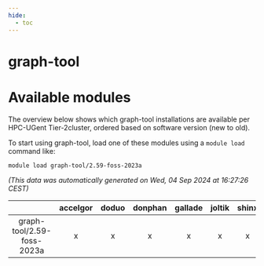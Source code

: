 ```yaml
---
hide:
  - toc
---
```


graph-tool
==========

# Available modules


The overview below shows which graph-tool installations are available per HPC-UGent Tier-2cluster, ordered based on software version (new to old).

To start using graph-tool, load one of these modules using a `module load` command like:

```shell
module load graph-tool/2.59-foss-2023a
```

*(This data was automatically generated on Wed, 04 Sep 2024 at 16:27:26 CEST)*  

| |accelgor|doduo|donphan|gallade|joltik|shinx|skitty|
| :---: | :---: | :---: | :---: | :---: | :---: | :---: | :---: |
|graph-tool/2.59-foss-2023a|x|x|x|x|x|x|x|
